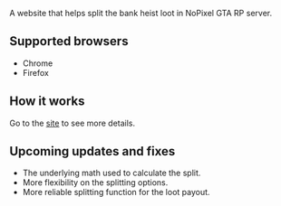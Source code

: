 A website that helps split the bank heist loot in NoPixel GTA RP server.

## Supported browsers

- Chrome
- Firefox

## How it works

Go to the [site](https://switchdv.github.io/nopixel-loot-splitter) to see more details.

## Upcoming updates and fixes

- The underlying math used to calculate the split.
- More flexibility on the splitting options.
- More reliable splitting function for the loot payout.
